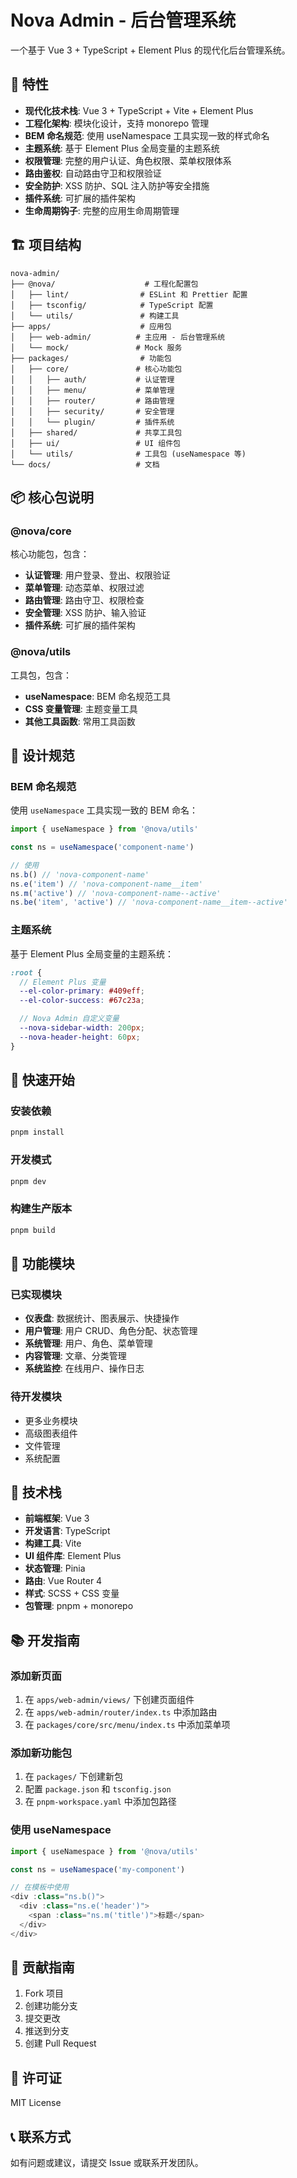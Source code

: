# Nova Admin - 后台管理系统

一个基于 Vue 3 + TypeScript + Element Plus 的现代化后台管理系统。

## 🚀 特性

- **现代化技术栈**: Vue 3 + TypeScript + Vite + Element Plus
- **工程化架构**: 模块化设计，支持 monorepo 管理
- **BEM 命名规范**: 使用 useNamespace 工具实现一致的样式命名
- **主题系统**: 基于 Element Plus 全局变量的主题系统
- **权限管理**: 完整的用户认证、角色权限、菜单权限体系
- **路由鉴权**: 自动路由守卫和权限验证
- **安全防护**: XSS 防护、SQL 注入防护等安全措施
- **插件系统**: 可扩展的插件架构
- **生命周期钩子**: 完整的应用生命周期管理

## 🏗️ 项目结构

```
nova-admin/
├── @nova/                    # 工程化配置包
│   ├── lint/                # ESLint 和 Prettier 配置
│   ├── tsconfig/            # TypeScript 配置
│   └── utils/               # 构建工具
├── apps/                    # 应用包
│   ├── web-admin/          # 主应用 - 后台管理系统
│   └── mock/               # Mock 服务
├── packages/                # 功能包
│   ├── core/               # 核心功能包
│   │   ├── auth/           # 认证管理
│   │   ├── menu/           # 菜单管理
│   │   ├── router/         # 路由管理
│   │   ├── security/       # 安全管理
│   │   └── plugin/         # 插件系统
│   ├── shared/             # 共享工具包
│   ├── ui/                 # UI 组件包
│   └── utils/              # 工具包 (useNamespace 等)
└── docs/                   # 文档
```

## 📦 核心包说明

### @nova/core

核心功能包，包含：

- **认证管理**: 用户登录、登出、权限验证
- **菜单管理**: 动态菜单、权限过滤
- **路由管理**: 路由守卫、权限检查
- **安全管理**: XSS 防护、输入验证
- **插件系统**: 可扩展的插件架构

### @nova/utils

工具包，包含：

- **useNamespace**: BEM 命名规范工具
- **CSS 变量管理**: 主题变量工具
- **其他工具函数**: 常用工具函数

## 🎨 设计规范

### BEM 命名规范

使用 `useNamespace` 工具实现一致的 BEM 命名：

```typescript
import { useNamespace } from '@nova/utils'

const ns = useNamespace('component-name')

// 使用
ns.b() // 'nova-component-name'
ns.e('item') // 'nova-component-name__item'
ns.m('active') // 'nova-component-name--active'
ns.be('item', 'active') // 'nova-component-name__item--active'
```

### 主题系统

基于 Element Plus 全局变量的主题系统：

```scss
:root {
  // Element Plus 变量
  --el-color-primary: #409eff;
  --el-color-success: #67c23a;

  // Nova Admin 自定义变量
  --nova-sidebar-width: 200px;
  --nova-header-height: 60px;
}
```

## 🚀 快速开始

### 安装依赖

```bash
pnpm install
```

### 开发模式

```bash
pnpm dev
```

### 构建生产版本

```bash
pnpm build
```

## 📱 功能模块

### 已实现模块

- **仪表盘**: 数据统计、图表展示、快捷操作
- **用户管理**: 用户 CRUD、角色分配、状态管理
- **系统管理**: 用户、角色、菜单管理
- **内容管理**: 文章、分类管理
- **系统监控**: 在线用户、操作日志

### 待开发模块

- 更多业务模块
- 高级图表组件
- 文件管理
- 系统配置

## 🔧 技术栈

- **前端框架**: Vue 3
- **开发语言**: TypeScript
- **构建工具**: Vite
- **UI 组件库**: Element Plus
- **状态管理**: Pinia
- **路由**: Vue Router 4
- **样式**: SCSS + CSS 变量
- **包管理**: pnpm + monorepo

## 📚 开发指南

### 添加新页面

1. 在 `apps/web-admin/views/` 下创建页面组件
2. 在 `apps/web-admin/router/index.ts` 中添加路由
3. 在 `packages/core/src/menu/index.ts` 中添加菜单项

### 添加新功能包

1. 在 `packages/` 下创建新包
2. 配置 `package.json` 和 `tsconfig.json`
3. 在 `pnpm-workspace.yaml` 中添加包路径

### 使用 useNamespace

```typescript
import { useNamespace } from '@nova/utils'

const ns = useNamespace('my-component')

// 在模板中使用
<div :class="ns.b()">
  <div :class="ns.e('header')">
    <span :class="ns.m('title')">标题</span>
  </div>
</div>
```

## 🤝 贡献指南

1. Fork 项目
2. 创建功能分支
3. 提交更改
4. 推送到分支
5. 创建 Pull Request

## 📄 许可证

MIT License

## 📞 联系方式

如有问题或建议，请提交 Issue 或联系开发团队。
